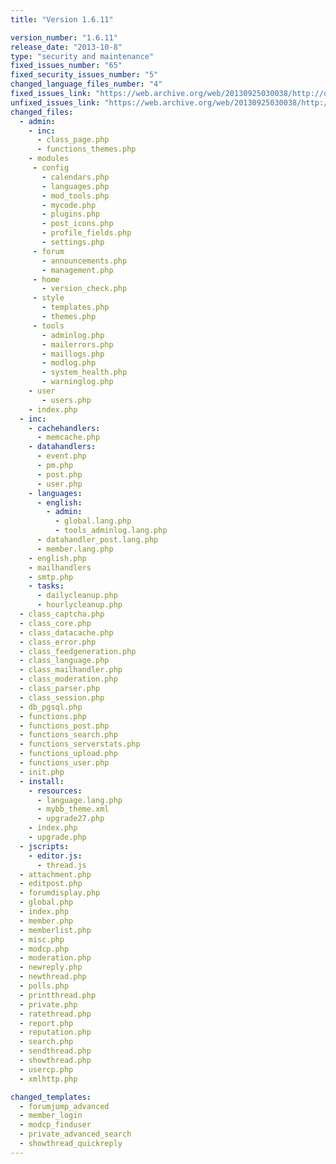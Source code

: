 ```yaml
---
title: "Version 1.6.11"

version_number: "1.6.11"
release_date: "2013-10-8"
type: "security and maintenance"
fixed_issues_number: "65"
fixed_security_issues_number: "5"
changed_language_files_number: "4"
fixed_issues_link: "https://web.archive.org/web/20130925030038/http://dev.mybb.com/versions/47"
unfixed_issues_link: "https://web.archive.org/web/20130925030038/http://dev.mybb.com/issues"
changed_files:
  - admin:
    - inc:
      - class_page.php
      - functions_themes.php
    - modules
     - config
       - calendars.php
       - languages.php
       - mod_tools.php
       - mycode.php
       - plugins.php
       - post_icons.php
       - profile_fields.php
       - settings.php
     - forum
       - announcements.php
       - management.php
     - home
       - version_check.php
     - style
       - templates.php
       - themes.php
     - tools
       - adminlog.php
       - mailerrors.php
       - maillogs.php
       - modlog.php
       - system_health.php
       - warninglog.php
    - user
       - users.php
    - index.php
  - inc:
    - cachehandlers:
      - memcache.php
    - datahandlers:
      - event.php
      - pm.php
      - post.php
      - user.php
    - languages:
      - english:
        - admin:
          - global.lang.php
          - tools_adminlog.lang.php
      - datahandler_post.lang.php
      - member.lang.php
    - english.php
    - mailhandlers
    - smtp.php
    - tasks:
      - dailycleanup.php
      - hourlycleanup.php
  - class_captcha.php
  - class_core.php
  - class_datacache.php
  - class_error.php
  - class_feedgeneration.php
  - class_language.php
  - class_mailhandler.php
  - class_moderation.php
  - class_parser.php
  - class_session.php
  - db_pgsql.php
  - functions.php
  - functions_post.php
  - functions_search.php
  - functions_serverstats.php
  - functions_upload.php
  - functions_user.php
  - init.php
  - install:
    - resources:
      - language.lang.php
      - mybb_theme.xml
      - upgrade27.php
    - index.php
    - upgrade.php
  - jscripts:
    - editor.js:
      - thread.js
  - attachment.php
  - editpost.php
  - forumdisplay.php
  - global.php
  - index.php
  - member.php
  - memberlist.php
  - misc.php
  - modcp.php
  - moderation.php
  - newreply.php
  - newthread.php
  - polls.php
  - printthread.php
  - private.php
  - ratethread.php
  - report.php
  - reputation.php
  - search.php
  - sendthread.php
  - showthread.php
  - usercp.php
  - xmlhttp.php

changed_templates:
  - forumjump_advanced
  - member_login
  - modcp_finduser
  - private_advanced_search
  - showthread_quickreply
---
```

